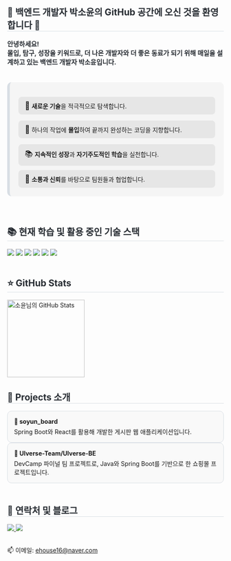 <h2 style="border-bottom: 1px solid #d8dee4; color: #282d33;"> 🪼 백엔드 개발자 박소윤의 GitHub 공간에 오신 것을 환영합니다 🪼 </h2>
<div style="font-weight: 700; font-size: 15px; text-align: left; color: #282d33;">
    안녕하세요!<br>
    <strong>몰입, 탐구, 성장</strong>을 키워드로, 더 나은 개발자와 더 좋은 동료가 되기 위해 매일을 설계하고 있는 백엔드 개발자 <strong>박소윤</strong>입니다.
</div>
<br>

<div style="border-left: 6px solid #d8dee4; background-color: #f5f5f5; padding: 20px; margin: 20px 0; border-radius: 10px;">
  <p style="background-color: #e6e6e6; padding: 10px 15px; border-radius: 8px; margin-bottom: 10px;">
    <span style="font-size: 18px;">🚀</span> <strong>새로운 기술</strong>을 적극적으로 탐색합니다.
  </p>
  <p style="background-color: #e6e6e6; padding: 10px 15px; border-radius: 8px; margin-bottom: 10px;">
    <span style="font-size: 18px;">🎯</span> 하나의 작업에 <strong>몰입</strong>하여 끝까지 완성하는 코딩을 지향합니다.
  </p>
  <p style="background-color: #e6e6e6; padding: 10px 15px; border-radius: 8px; margin-bottom: 10px;">
    <span style="font-size: 18px;">📚</span> <strong>지속적인 성장</strong>과 <strong>자기주도적인 학습</strong>을 실천합니다.
  </p>
  <p style="background-color: #e6e6e6; padding: 10px 15px; border-radius: 8px; margin: 0;">
    <span style="font-size: 18px;">🤝</span> <strong>소통과 신뢰</strong>를 바탕으로 팀원들과 협업합니다.
  </p>
</div>

<br>
<h2 style="border-bottom: 1px solid #d8dee4; color: #282d33;"> 📚 현재 학습 및 활용 중인 기술 스택 </h2>
<div style="text-align: left;">
    <img src="https://img.shields.io/badge/Github-181717?style=flat&logo=Github&logoColor=white">
    <img src="https://img.shields.io/badge/Java-007396?style=flat&logo=Java&logoColor=white">
    <img src="https://img.shields.io/badge/MySQL-4479A1?style=flat&logo=MySQL&logoColor=white">
    <img src="https://img.shields.io/badge/Oracle-F80000?style=flat&logo=Oracle&logoColor=white">
    <img src="https://img.shields.io/badge/Spring Boot-6DB33F?style=flat&logo=Spring Boot&logoColor=white">
    <img src="https://img.shields.io/badge/Spring-6DB33F?style=flat&logo=Spring&logoColor=white">
</div>
<br>
<h2 style="border-bottom: 1px solid #d8dee4; color: #282d33;"> ⭐ GitHub Stats </h2>
<img src="https://github-readme-stats.vercel.app/api?username=ehouse16&show_icons=true&theme=tokyonight&hide_title=true" alt="소윤님의 GitHub Stats" height="180" />
<br>
<h2 style="border-bottom: 1px solid #d8dee4; color: #282d33;">📌 Projects 소개</h2>
 <div style="padding: 15px; border: 1px solid #d8dee4; border-radius: 10px; background-color: #f9f9f9;">
    <h4 style="margin: 0;">📝 soyun_board</h4>
    <p style="margin: 5px 0 0 0;">
      Spring Boot와 React를 활용해 개발한 게시판 웹 애플리케이션입니다.
    </p>
  </div>

  <div style="padding: 15px; border: 1px solid #d8dee4; border-radius: 10px; background-color: #f9f9f9;">
    <h4 style="margin: 0;">🌌 Ulverse-Team/Ulverse-BE</h4>
    <p style="margin: 5px 0 0 0;">
      DevCamp 파이널 팀 프로젝트로, Java와 Spring Boot를 기반으로 한 쇼핑몰 프로젝트입니다.<br/>
    </p>
  </div>
<br>
<h2 style="border-bottom: 1px solid #d8dee4; color: #282d33;"> 💌 연락처 및 블로그 </h2>
<div style="text-align: left;">
    <a href="https://velog.io/@ehouse16/posts">
        <img src="https://img.shields.io/badge/Velog-20C997?style=for-the-badge&logo=Velog&logoColor=white">
    </a>
    <a href="https://developer-soyun.tistory.com/">
        <img src="https://img.shields.io/badge/Tistory-000000?style=for-the-badge&logo=Tistory&logoColor=white">
    </a>
</div>
<br/>
<p>📫 이메일: <a href="mailto:ehouse16@naver.com">ehouse16@naver.com</a></p>


